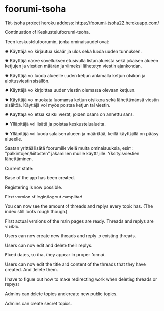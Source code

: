 # foorumi-tsoha

Tkt-tsoha project
heroku address: https://foorumi-tsoha22.herokuapp.com/

Continuation of Keskustelufoorumi-tsoha.

Teen keskustelufoorumin, jonka ominaisuudet ovat:

✸ Käyttäjä voi kirjautua sisään ja ulos sekä luoda uuden tunnuksen.

✸ Käyttäjä näkee sovelluksen etusivulla listan alueista sekä jokaisen alueen ketjujen ja viestien määrän ja viimeksi   lähetetyn viestin ajankohdan.

✸ Käyttäjä voi luoda alueelle uuden ketjun antamalla ketjun otsikon ja aloitusviestin sisällön.

✸ Käyttäjä voi kirjoittaa uuden viestin olemassa olevaan ketjuun.

✸ Käyttäjä voi muokata luomansa ketjun otsikkoa sekä lähettämänsä viestin sisältöä. 
  Käyttäjä voi myös poistaa ketjun tai viestin. 

✸ Käyttäjä voi etsiä kaikki viestit, joiden osana on annettu sana. 

✸ Ylläpitäjä voi lisätä ja poistaa keskustelualueita. 

✸ Ylläpitäjä voi luoda salaisen alueen ja määrittää, keillä käyttäjillä on pääsy alueelle.

Saatan yrittää lisätä foorumille vielä muita ominaisuuksia, esim: "palkintojen/kiitosten" jakaminen muille käyttäjille. Yksityisviestien lähettäminen.


Current state:

Base of the app has been created.

Registering is now possible.

First version of login/logout complited.

You can now see the amount of threads and replys every topic has. (The index still looks rough though.)

First actual versions of the main pages are ready. Threads and replys are visible.

Users can now create new threads and reply to existing threads.

Users can now edit and delete their replys.

Fixed dates, so that they appear in proper format.

Users can now edit the title and content of the threads that they have created. And delete them.

I have to figure out how to make redirecting work when deleting threads or replys!

Admins can delete topics and create new public topics.

Admins can create secret topics.
